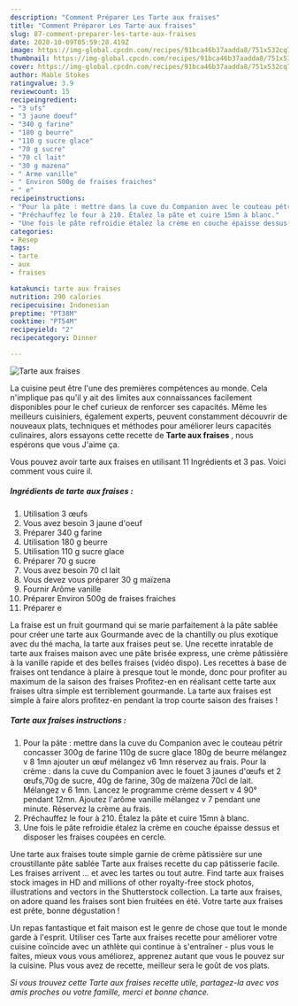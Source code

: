 ```yaml
---
description: "Comment Préparer Les Tarte aux fraises"
title: "Comment Préparer Les Tarte aux fraises"
slug: 87-comment-preparer-les-tarte-aux-fraises
date: 2020-10-09T05:59:28.419Z
image: https://img-global.cpcdn.com/recipes/91bca46b37aadda8/751x532cq70/tarte-aux-fraises-photo-principale-de-la-recette.jpg
thumbnail: https://img-global.cpcdn.com/recipes/91bca46b37aadda8/751x532cq70/tarte-aux-fraises-photo-principale-de-la-recette.jpg
cover: https://img-global.cpcdn.com/recipes/91bca46b37aadda8/751x532cq70/tarte-aux-fraises-photo-principale-de-la-recette.jpg
author: Mable Stokes
ratingvalue: 3.9
reviewcount: 15
recipeingredient:
- "3 ufs"
- "3 jaune doeuf"
- "340 g farine"
- "180 g beurre"
- "110 g sucre glace"
- "70 g sucre"
- "70 cl lait"
- "30 g mazena"
- " Arme vanille"
- " Environ 500g de fraises fraiches"
- " e"
recipeinstructions:
- "Pour la pâte : mettre dans la cuve du Companion avec le couteau pétrir concasser 300g de farine 110g de sucre glace 180g de beurre mélangez v 8 1mn ajouter un œuf mélangez v6 1mn réservez au frais. Pour la crème : dans la cuve du Companion avec le fouet 3 jaunes d&#39;œufs et 2 œufs,70g de sucre, 40g de farine, 30g de maïzena 70cl de lait. Mélangez v 6 1mn. Lancez le programme crème dessert v 4 90° pendant 12mn. Ajoutez l&#39;arôme vanille mélangez v 7 pendant une minute. Réservez la crème au frais."
- "Préchauffez le four à 210. Étalez la pâte et cuire 15mn à blanc."
- "Une fois le pâte refroidie étalez la crème en couche épaisse dessus et disposer les fraises coupées en cercle."
categories:
- Resep
tags:
- tarte
- aux
- fraises

katakunci: tarte aux fraises 
nutrition: 290 calories
recipecuisine: Indonesian
preptime: "PT38M"
cooktime: "PT54M"
recipeyield: "2"
recipecategory: Dinner

---
```



![Tarte aux fraises](https://img-global.cpcdn.com/recipes/91bca46b37aadda8/751x532cq70/tarte-aux-fraises-photo-principale-de-la-recette.jpg)

La cuisine peut être l'une des premières compétences au monde. Cela n'implique pas qu'il y ait des limites aux connaissances facilement disponibles pour le chef curieux de renforcer ses capacités. Même les meilleurs cuisiniers, également experts, peuvent constamment découvrir de nouveaux plats, techniques et méthodes pour améliorer leurs capacités culinaires, alors essayons cette recette de <strong> Tarte aux fraises </strong>, nous espérons que vous J'aime ça.

<!--inarticleads1-->

Vous pouvez avoir tarte aux fraises en utilisant 11 Ingrédients et 3 pas. Voici comment vous cuire il.

##### Ingrédients de tarte aux fraises :

1. Utilisation 3 œufs
1. Vous avez besoin 3 jaune d&#39;oeuf
1. Préparer 340 g farine
1. Utilisation 180 g beurre
1. Utilisation 110 g sucre glace
1. Préparer 70 g sucre
1. Vous avez besoin 70 cl lait
1. Vous devez vous préparer 30 g maïzena
1. Fournir  Arôme vanille
1. Préparer  Environ 500g de fraises fraiches
1. Préparer  e


La fraise est un fruit gourmand qui se marie parfaitement à la pâte sablée pour créer une tarte aux Gourmande avec de la chantilly ou plus exotique avec du thé macha, la tarte aux fraises peut se. Une recette inratable de tarte aux fraises maison avec une pâte brisée express, une crème pâtissière à la vanille rapide et des belles fraises (vidéo dispo). Les recettes à base de fraises ont tendance à plaire à presque tout le monde, donc pour profiter au maximum de la saison des fraises Profitez-en en réalisant cette tarte aux fraises ultra simple est terriblement gourmande. La tarte aux fraises est simple à faire alors profitez-en pendant la trop courte saison des fraises ! 

<!--inarticleads2-->

##### Tarte aux fraises instructions :

1. Pour la pâte : mettre dans la cuve du Companion avec le couteau pétrir concasser 300g de farine 110g de sucre glace 180g de beurre mélangez v 8 1mn ajouter un œuf mélangez v6 1mn réservez au frais. Pour la crème : dans la cuve du Companion avec le fouet 3 jaunes d&#39;œufs et 2 œufs,70g de sucre, 40g de farine, 30g de maïzena 70cl de lait. Mélangez v 6 1mn. Lancez le programme crème dessert v 4 90° pendant 12mn. Ajoutez l&#39;arôme vanille mélangez v 7 pendant une minute. Réservez la crème au frais.
1. Préchauffez le four à 210. Étalez la pâte et cuire 15mn à blanc.
1. Une fois le pâte refroidie étalez la crème en couche épaisse dessus et disposer les fraises coupées en cercle.


Une tarte aux fraises toute simple garnie de crème pâtissière sur une croustillante pâte sablée Tarte aux fraises recette du cap pâtisserie facile. Les fraises arrivent … et avec les tartes ou tout autre. Find tarte aux fraises stock images in HD and millions of other royalty-free stock photos, illustrations and vectors in the Shutterstock collection. La tarte aux fraises, on adore quand les fraises sont bien fruitées en été. Votre tarte aux fraises est prête, bonne dégustation ! 

<!--inarticleads1-->

<p>
Un repas fantastique et fait maison est le genre de chose que tout le monde garde à l'esprit. Utiliser ces Tarte aux fraises recette pour améliorer votre cuisine coïncide avec un athlète qui continue à s'entraîner - plus vous le faites, mieux vous vous améliorez, apprenez autant que vous le pouvez sur la cuisine. Plus vous avez de recette, meilleur sera le goût de vos plats.
</p>

<p>
<i>Si vous trouvez cette Tarte aux fraises recette utile, partagez-la avec vos amis proches ou votre famille, merci et bonne chance.</i>
</p>
